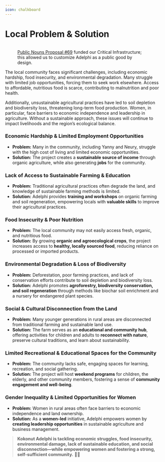 ```yaml
---
icon: chalkboard
---
```


# Local Problem & Solution

<figure><img src="../../.gitbook/assets/Kokonut_Adelphi_Public_Nouns_Value_Flywheel.png" alt=""><figcaption><p><a href="https://publicnouns.wtf/vote/69">Public Nouns Proposal #69</a> funded our Critical Infrastructure; this allowed us to customize Adelphi as a public good by design.</p></figcaption></figure>

The local community faces significant challenges, including economic hardship, food insecurity, and environmental degradation. Many struggle with limited job opportunities, forcing them to seek work elsewhere. Access to affordable, nutritious food is scarce, contributing to malnutrition and poor health.

Additionally, unsustainable agricultural practices have led to soil depletion and biodiversity loss, threatening long-term food production. Women, in particular, face barriers to economic independence and leadership in agriculture. Without a sustainable approach, these issues will continue to impact livelihoods and the region’s ecological balance.

### **Economic Hardship & Limited Employment Opportunities**

* **Problem:** Many in the community, including Yanny and Neury, struggle with the high cost of living and limited economic opportunities.
* **Solution:** The project creates a **sustainable source of income** through organic agriculture, while also generating **jobs** for the community.

### **Lack of Access to Sustainable Farming & Education**

* **Problem:** Traditional agricultural practices often degrade the land, and knowledge of sustainable farming methods is limited.
* **Solution:** Adelphi provides **training and workshops** on organic farming and soil regeneration, empowering locals with **valuable skills** to improve their agricultural practices.

### **Food Insecurity & Poor Nutrition**

* **Problem:** The local community may not easily access fresh, organic, and nutritious food.
* **Solution:** By growing **organic and agroecological crops**, the project increases access to **healthy, locally sourced food**, reducing reliance on processed or imported products.

### **Environmental Degradation & Loss of Biodiversity**

* **Problem:** Deforestation, poor farming practices, and lack of conservation efforts contribute to soil depletion and biodiversity loss.
* **Solution:** Adelphi promotes **agroforestry, biodiversity conservation, and soil regeneration** through methods like biochar soil enrichment and a nursery for endangered plant species.

### **Social & Cultural Disconnection from the Land**

* **Problem:** Many younger generations in rural areas are disconnected from traditional farming and sustainable land use.
* **Solution:** The farm serves as an **educational and community hub**, offering activities for children and adults to **reconnect with nature**, preserve cultural traditions, and learn about sustainability.

### **Limited Recreational & Educational Spaces for the Community**

* **Problem:** The community lacks safe, engaging spaces for learning, recreation, and social gathering.
* **Solution:** The project will host **weekend programs** for children, the elderly, and other community members, fostering a sense of **community engagement and well-being**.

### **Gender Inequality & Limited Opportunities for Women**

* **Problem:** Women in rural areas often face barriers to economic independence and land ownership.
* **Solution:** As a **women-led** initiative, Adelphi empowers women by **creating leadership opportunities** in sustainable agriculture and business management.

> **Kokonut Adelphi is tackling economic struggles, food insecurity, environmental damage, lack of sustainable education, and social disconnection—while empowering women and fostering a strong, self-sufficient community.** 🌱✨
